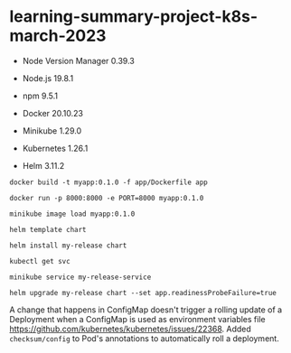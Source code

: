 # learning-summary-project-k8s-march-2023

- Node Version Manager 0.39.3
- Node.js 19.8.1
- npm 9.5.1

- Docker 20.10.23
- Minikube 1.29.0
- Kubernetes 1.26.1
- Helm 3.11.2


```
docker build -t myapp:0.1.0 -f app/Dockerfile app
```

```
docker run -p 8000:8000 -e PORT=8000 myapp:0.1.0
```

```
minikube image load myapp:0.1.0
```

```
helm template chart
```

```
helm install my-release chart
```

```
kubectl get svc
```

```
minikube service my-release-service
```

```
helm upgrade my-release chart --set app.readinessProbeFailure=true
```

A change that happens in ConfigMap doesn't trigger a rolling update of a Deployment when a ConfigMap is used as environment variables file https://github.com/kubernetes/kubernetes/issues/22368. Added `checksum/config` to Pod's annotations to automatically roll a deployment.
